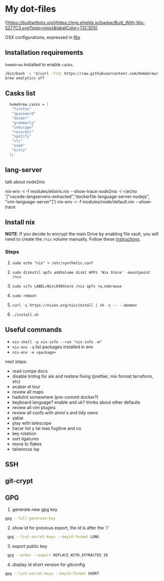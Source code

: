 # My dot-files


![https://builtwithnix.org](https://img.shields.io/badge/Built_With-Nix-5277C3.svg?logo=nixos&labelColor=73C3D5)

OSX configurations, expressed in [Nix](https://nixos.org/nix)

## Installation requirements

`homebrew` installed to enable `casks`.

```bash
/bin/bash -c "$(curl -fsSL https://raw.githubusercontent.com/Homebrew/install/HEAD/install.sh)"
brew analytics off
```

## Casks list

```nix
  homebrew.casks = [
   "firefox"
   "1password"
   "docker"
   "grammarly"
   "inkscape"
   "recordit"
   "spotify"
   "vlc"
   "zoom"
   "kitty"
  ];
```

## lang-server
talk about node2nix

nix-env -i -f modules/elixirls.nix --show-trace
node2nix -i <(echo '["vscode-langservers-extracted","dockerfile-language-server-nodejs", "vim-language-server"]')
nix-env -i -f modules/node/default.nix --show-trace

## Install nix

**NOTE**: If you decide to encrypt the main Drive by enabling file vault, you will need to create the `/nix` volume manually. Follow these [instructions](https://nixos.org/manual/nix/stable/#sect-macos-installation-recommended-notes).

### Steps

1) `sudo echo "nix" > /etc/synthetic.conf`

2) `sudo diskutil apfs addVolume disk1 APFS 'Nix Store' -mountpoint /nix`

3) `sudo vifs LABEL=Nix\040Store /nix apfs rw,nobrowse`

4) `sudo reboot`

5) `curl -L https://nixos.org/nix/install | sh -s -- --daemon`

6) `./install.sh`

## Useful commands

* `nix-shell -p nix-info --run "nix-info -m"`
* `nix-env -q` list packages installed in env
* `nix-env -e <package>`

next steps:
- read compe docs
- disable linting for ale and restore fixing (prettier, mix format terraform, etc)
- acabar el tour
- review all maps
- hadolint somewhere (pre-commit docker?)
- keyboard language? enable and uk? thinks about other defaults
- review all vim plugins
- review all confs with alvivi's and tidy owns
- yabai
- play with telescope
- hacer list y tal mas fugitive and co
- key rotation
- sort ligatures
- move to flakes
- tailwincss lsp

## SSH

## git-crypt

## GPG

1) generate new gpg key

```bash
gpg --full-generate-key
```

2) show id for previous export, the id is after the '/'

```bash
 gpg --list-secret-keys --keyid-format LONG
```

3) export public key

```bash
 gpg --armor --export REPLACE_WITH_EXTRACTED_ID
```

4) display id short version for gitconfig

```bash
gpg --list-secret-keys --keyid-format SHORT
```
